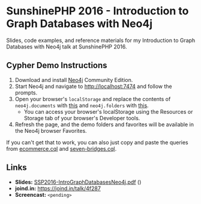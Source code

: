 # SunshinePHP 2016 - Introduction to Graph Databases with Neo4j

Slides, code examples, and reference materials for my Introduction to Graph Databases with Neo4j talk at SunshinePHP 2016.

## Cypher Demo Instructions

1. Download and install [Neo4j](http://neo4j.com/download/) Community Edition.
1. Start Neo4j and navigate to [http://localhost:7474](http://localhost:7474) and follow the prompts.
1. Open your browser's `localStorage` and replace the contents of `neo4j.documents` with [this](localStorage/neo4j.documents) and `neo4j.folders` with [this](localStorage/neo4j.folders).
    * You can access your browser's localStorage using the Resources or Storage tab of your browser's Developer tools.
1. Refresh the page, and the demo folders and favorites will be available in the Neo4j browser Favorites.

If you can't get that to work, you can also just copy and paste the queries from [ecommerce.cql](ecommerce.cql) and [seven-bridges.cql](seven-bridges.cql).

## Links

* **Slides:** [SSP2016-IntroGraphDatabasesNeo4j.pdf](SSP2016-IntroGraphDatabasesNeo4j.pdf?raw=true) (<pending>)
* **joind.in:** https://joind.in/talk/4f287
* **Screencast:** `<pending>`
